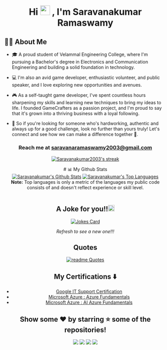 ### <h1 align="center">Hi <img src="https://media.giphy.com/media/v1.Y2lkPTc5MGI3NjExMzI0ZjViMDA0ZmVjYzEwYTc3ZTk0OGRkMWNiMTk0YWZmYzYwMmFjYiZjdD1z/hvRJCLFzcasrR4ia7z/giphy.gif" width="30px"> ,  I'm Saravanakumar Ramaswamy

 ## 🙋‍♂️ About Me


- 🎓 A proud student of Velammal Engineering College, where I'm pursuing a Bachelor's degree in Electronics and Communication Engineering and building a solid foundation in technology. 
 
-  💻 I'm also an avid game developer, enthusiastic volunteer, and public speaker, and I love exploring new opportunities and avenues.

- 🎮 As a self-taught game developer, I've spent countless hours sharpening my skills and learning new techniques to bring my ideas to life. I founded GameCrafters as a passion project, and I'm proud to say that it's grown into a thriving business with a loyal following.

- 💪 So if you're looking for someone who's hardworking, authentic and always up for a good challenge, look no further than yours truly! Let's connect and see how we can make a difference together 🤝.

 
 ##### <h3 align="center">Reach me at **saravanaramaswamy2003@gmail.com**</h3>

 <p align="center">
    <a href="https://github.com/Saravanakumar2003/github-readme-streak-stats">
        <img title=# alt="Saravanakumar2003's streak" src="https://github-readme-streak-stats.herokuapp.com/?user=Saravanakumar2003&theme=black-ice&hide_border=true&stroke=0000&background=060A0CD0"/>
    </a>
</p>
 
<div align="center">
# 📊 My Github Stats

  <br/>
    <a href="https://github.com/Saravanakumar2003/github-readme-stats"><img alt="Saravanakumar's Github Stats" src="https://github-readme-stats.vercel.app/api?username=Saravanakumar2003&show_icons=true&count_private=true&theme=react&hide_border=true&bg_color=0D1117" /></a>
  <a href="https://github.com/Saravanakumar2003/github-readme-stats"><img alt="Saravanakumar's Top Languages" src="https://github-readme-stats.vercel.app/api/top-langs/?username=Saravanakumar2003&langs_count=8&count_private=true&layout=compact&theme=react&hide_border=true&bg_color=0D1117" /></a>
  <br/>
  <b>Note:</b> Top languages is only a metric of the languages my public code consists of and doesn't reflect experience or skill level.
<br/>
<br/>

  <h2 align="center">A Joke for you!!<img src="https://cdn.iconscout.com/icon/free/png-512/eye-face-joke-tongue-wink-emoji-stuckout-37676.png?f=avif&w=256" width="20px"></h2>
 <p align="center"> 
  <a href=# target="_blank"> <img src="https://readme-jokes.vercel.app/api" alt="Jokes Card" /> </a>
   <p align="center"><i>Refresh to see a new one!!!</i></p>


<div align="center">

## Quotes

[![readme Quotes](https://quotes-github-readme.vercel.app/api?theme=catppuccin)](https://github.com/piyushsuthar/github-readme-quotes)

## My Certifications :arrow_down:

- [Google IT Support Certification]([https://media-exp1.licdn.com/dms/image/C4D2DAQFmWJMLW78TaQ/profile-treasury-image-shrink_1280_1280/0?e=1594677600&v=beta&t=VF9vSpwjLb26doBzifmN6QIZFVSEJAMvOWAiGh3Fzzo](https://coursera.org/share/086d15f14b647562ed0573fb3881445a))
- [Microsoft Azure : Azure Fundamentals]([https://media-exp1.licdn.com/dms/image/C4D2DAQHoFhvsfOPa5g/profile-treasury-image-shrink_1280_1280/0?e=1594677600&v=beta&t=EZa7le_vjNz5nGFIuOKmJk-WuGnPjOQpWz615lcUniM](https://www.credly.com/badges/399438ce-4210-4e08-af50-e9409d1343cf/public_url))
- [Microsoft Azure : AI Azure Fundamentals]([https://media-exp1.licdn.com/dms/image/C4D2DAQGL_J8Rvg88cg/profile-treasury-image-shrink_480_480/0?e=1594677600&v=beta&t=ns1Pf3Eh9CDkLzcBDMz-LDWg9ArVMBOffdwSKhXzKzs](https://www.credly.com/badges/8e6fd35d-7614-462f-8f2a-af895223de59/linked_in_profile)) 


## Show some ❤️ by starring ⭐ some of the repositories!

[<img src="https://img.shields.io/badge/Portfolio-%23000000.svg?&style=for-the-badge&logo=react&logoColor=61DAFB">](https://saravanakumar.me/)
[<img src="https://img.shields.io/badge/Gmail-D14836?style=for-the-badge&logo=gmail&logoColor=white">](https://mail.google.com/mail/?view=cm&fs=1&to=saravanaramaswamy2003@gmail.com)
[<img src="https://img.shields.io/badge/linkedin-%230077B5.svg?&style=for-the-badge&logo=linkedin&logoColor=white">](https://www.linkedin.com/in/saravanakumar-ramaswamy-0aa1041b8//)
[<img src="https://img.shields.io/badge/instagram-%23E4405F.svg?&style=for-the-badge&logo=instagram&logoColor=white">](https://www.instagram.com/saravanaramaswamy03?utm_source=qr)

</div> 
  
